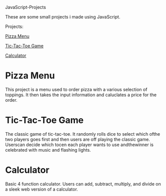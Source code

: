 JavaScript-Projects


These are some small projects i made using JavaScript.

Projects:

[Pizza Menu](https://github.com/DennisCodeGuru/JavaScript-Projects/blob/main/Pizza_Project/Pizza.html)

[Tic-Tac-Toe Game](https://github.com/DennisCodeGuru/JavaScript-Projects/blob/main/TicTacToe/TicTacToe.html)

[Calculator](https://github.com/DennisCodeGuru/JavaScript-Projects/blob/main/calculator/calculator.html)

#  Pizza Menu
This project is a menu used to order pizza with a various selection of toppings. It then takes the input information and caluclates a price for the order.

#  Tic-Tac-Toe Game
The classic game of tic-tac-toe. It randomly rolls dice to select which ofthe two players goes first
and then users are off playing the classic game. Userscan decide which tocen each player wants
to use andthewinner is celebrated with music and flashing lights.

#  Calculator
Basic 4 function calculator. Users can add, subtract, multiply, and divide on a sleek web version
of a calculator.
